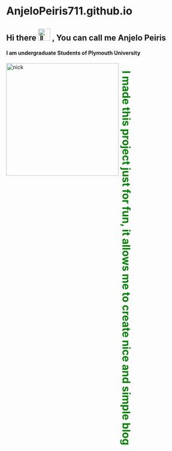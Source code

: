 # AnjeloPeiris711.github.io
## Hi there <picture><source srcset="https://fonts.gstatic.com/s/e/notoemoji/latest/1f44b/512.webp" type="image/webp"><img src="https://fonts.gstatic.com/s/e/notoemoji/latest/1f44b/512.gif" alt="👋" width="32" height="32"></picture> , You can call me Anjelo Peiris
#### I am undergraduate Students of Plymouth University 
<img align="left" alt="nick" width="300" src="https://images6.fanpop.com/image/photos/41200000/IMG-1970-PNG-nick-wilde-41239315-702-970.png">
<h1 align="right" style="color:green; writing-mode: vertical-rl;">I made this project just for fun, it allows me to create nice and simple blog</h1>








